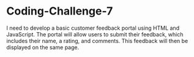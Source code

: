 # Coding-Challenge-7
I need to develop a basic customer feedback portal using HTML and JavaScript.
The portal will allow users to submit their feedback, which includes their name, a rating, and comments.
This feedback will then be displayed on the same page.
